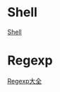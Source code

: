 # Shell

[Shell](http://www.cnblogs.com/suyang/archive/2008/05/18/1201990.html)


# Regexp
[Regexp大全](http://blog.csdn.net/onebigday/article/details/5429868)  

